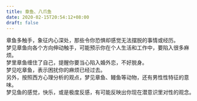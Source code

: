 ```yaml
---
title: 章鱼、八爪鱼
date: 2020-02-15T20:54:12+08:00
draft: false
---
```


章鱼多触手，象征内心深处，那些令你恐惧却感觉无法摆脱的事情或经历。<br>
梦见章鱼向各个方向伸动触手，可能预示你在个人生活和工作中，要陷入很多麻烦。<br>
梦里章鱼缠住了自己，提醒你要当心陷入婚外恋，不好脱身。<br>
梦见吃章鱼，表示困扰你的麻烦已经过去。<br>
另外，按照西方心理分析的观点，梦见章鱼、鳗鱼等动物，还有男性性特征的意味。<br>
梦见鱼的感觉，快乐，或是极度反感，有可能反映出你现在潜意识里对性的观念。<br>
